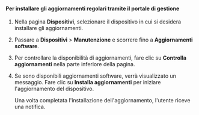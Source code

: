 
#### Per installare gli aggiornamenti regolari tramite il portale di gestione

1. Nella pagina **Dispositivi**, selezionare il dispositivo in cui si desidera installare gli aggiornamenti.

2. Passare a **Dispositivi** > **Manutenzione** e scorrere fino a **Aggiornamenti software**.

3. Per controllare la disponibilità di aggiornamenti, fare clic su **Controlla aggiornamenti** nella parte inferiore della pagina.

4. Se sono disponibili aggiornamenti software, verrà visualizzato un messaggio. Fare clic su **Installa aggiornamenti** per iniziare l'aggiornamento del dispositivo.

    Una volta completata l'installazione dell'aggiornamento, l'utente riceve una notifica.

<!---HONumber=July15_HO4-->